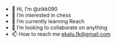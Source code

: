 - 👋 Hi, I’m @zikk090
- 👀 I’m interested in chess
- 🌱 I’m currently learning Reach
- 💞️ I’m looking to collaborate on anything
- 📫 How to reach me ekalu.fk@gmail.com

<!---
zikk090/zikk090 is a ✨ special ✨ repository because its `README.md` (this file) appears on your GitHub profile.
You can click the Preview link to take a look at your changes.
--->

